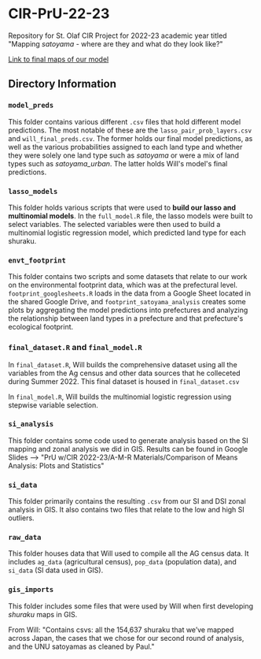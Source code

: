 # CIR-PrU-22-23

Repository for St. Olaf CIR Project for 2022-23 academic year titled "Mapping *satoyama* - where are they and what do they look like?"

[Link to final maps of our model](https://stolaf.maps.arcgis.com/apps/dashboards/9325753e4b3847618cb7aa6c374c89dd)

## Directory Information

### `model_preds`

This folder contains various different `.csv` files that hold different model predictions. The most notable of these are the `lasso_pair_prob_layers.csv` and `will_final_preds.csv`. The former holds our final model predictions, as well as the various probabilities assigned to each land type and whether they were solely one land type such as *satoyama* or were a mix of land types such as *satoyama_urban*. The latter holds Will's model's final predictions. 


### `lasso_models`

This folder holds various scripts that were used to **build our lasso and multinomial models**. In the `full_model.R` file, the lasso models were built to select variables. The selected variables were then used to build a multinomial logistic regression model, which predicted land type for each shuraku.


### `envt_footprint`

This folder contains two scripts and some datasets that relate to our work on the environmental footprint data, which was at the prefectural level. `footprint_googlesheets.R` loads in the data from a Google Sheet located in the shared Google Drive, and `footprint_satoyama_analysis` creates some plots by aggregating the model predictions into prefectures and analyzing the relationship between land types in a prefecture and that prefecture's ecological footprint.


### `final_dataset.R` and `final_model.R`

In `final_dataset.R`, Will builds the comprehensive dataset using all the variables from the Ag census and other data sources that he colleceted during Summer 2022. This final dataset is housed in `final_dataset.csv`

In `final_model.R`, Will builds the multinomial logistic regression using stepwise variable selection.


### `si_analysis`

This folder contains some code used to generate analysis based on the SI mapping and zonal analysis we did in GIS. Results can be found in Google Slides --> "PrU w/CIR 2022-23/A-M-R Materials/Comparison of Means Analysis: Plots and Statistics"


### `si_data`

This folder primarily contains the resulting `.csv` from our SI and DSI zonal analysis in GIS. It also contains two files that relate to the low and high SI outliers.

### `raw_data`

This folder houses data that Will used to compile all the AG census data. It includes `ag_data` (agricultural census), `pop_data` (population data), and `si_data` (SI data used in GIS).

### `gis_imports`

This folder includes some files that were used by Will when first developing *shuraku* maps in GIS. 

From Will: "Contains csvs: all the 154,637 shuraku that we’ve mapped across Japan, the cases that we chose for our second round of analysis, and the UNU satoyamas as cleaned by Paul."


